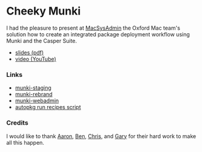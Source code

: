 # Cheeky Munki

I had the pleasure to present at [MacSysAdmin](http://macsysadmin.se/2015/Home.html) the Oxford Mac team's solution how to create an integrated package deployment workflow using Munki and the Casper Suite.

 * [slides (pdf)](https://github.com/mjung/publications/raw/master/2015-09-30_MacSysAdmin_Cheeky_Munki/2015-09-30_MacSysAdmin_Cheeky_Munki-Marko_Jung.pdf)
 * [video (YouTube)](https://youtu.be/CQv8i02uKaw)

### Links

 * [munki-staging](https://github.com/ox-it/munki-staging)
 * [munki-rebrand](https://github.com/ox-it/munki-rebrand)
 * [munki-webadmin](https://github.com/ox-it/munkiwebadmin)
 * [autopkg run recipes script](https://gist.github.com/mjung/abcddccacdcbb17f5c63)

### Credits

I would like to thank [Aaron](https://github.com/oucsaw/), [Ben](https://github.com/fuzzylogiq/), [Chris](https://github.com/cdbeard), and [Gary](https://github.com/AltMeta) for their hard work to make all this happen.
